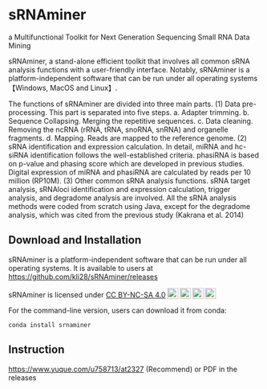 # sRNAminer
a Multifunctional Toolkit for Next Generation Sequencing Small RNA Data Mining

sRNAminer, a stand-alone efficient toolkit that involves all common sRNA analysis functions with a user-friendly interface. Notably, sRNAminer is a platform-independent software that can be run under all operating systems 【Windows, MacOS and Linux】.

The functions of sRNAminer are divided into three main parts. (1) Data pre-processing. This part is separated into five steps. a. Adapter trimming. b. Sequence Collapsing. Merging the repetitive sequences. c. Data cleaning. Removing the ncRNA (rRNA, tRNA, snoRNA, snRNA) and organelle fragments. d. Mapping. Reads are mapped to the reference genome. (2) sRNA identification and expression calculation. In detail, miRNA and hc-siRNA identification follows the well-established criteria. phasiRNA is based on p-value and phasing score which are developed in previous studies. Digital expression of miRNA and phasiRNA are calculated by reads per 10 million (RP10M). (3) Other common sRNA analysis functions. sRNA target analysis, sRNAloci identification and expression calculation, trigger analysis, and degradome analysis are involved. All the sRNA analysis methods were coded from scratch using Java, except for the degradome analysis, which was cited from the previous study (Kakrana et al. 2014)

## Download and Installation
sRNAminer is a platform-independent software that can be run under all operating systems. lt is available to users at https://github.com/kli28/sRNAminer/releases
<p xmlns:cc="http://creativecommons.org/ns#" xmlns:dct="http://purl.org/dc/terms/"><span property="dct:title">sRNAminer</span> is licensed under <a href="http://creativecommons.org/licenses/by-nc-sa/4.0/?ref=chooser-v1" target="_blank" rel="license noopener noreferrer" style="display:inline-block;">CC BY-NC-SA 4.0<img style="height:22px!important;margin-left:3px;vertical-align:text-bottom;" src="https://mirrors.creativecommons.org/presskit/icons/cc.svg?ref=chooser-v1"><img style="height:22px!important;margin-left:3px;vertical-align:text-bottom;" src="https://mirrors.creativecommons.org/presskit/icons/by.svg?ref=chooser-v1"><img style="height:22px!important;margin-left:3px;vertical-align:text-bottom;" src="https://mirrors.creativecommons.org/presskit/icons/nc.svg?ref=chooser-v1"><img style="height:22px!important;margin-left:3px;vertical-align:text-bottom;" src="https://mirrors.creativecommons.org/presskit/icons/sa.svg?ref=chooser-v1"></a></p>

For the command-line version, users can download it from conda:
```shell
conda install srnaminer
```
## Instruction
https://www.yuque.com/u758713/at2327 (Recommend)
or
PDF in the releases
